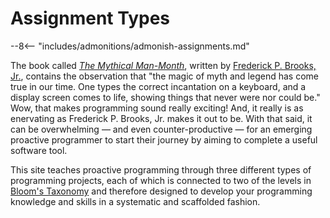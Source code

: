 # Assignment Types

--8<-- "includes/admonitions/admonish-assignments.md"

The book called [*The Mythical
Man-Month*](https://en.wikipedia.org/wiki/The_Mythical_Man-Month), written by
[Frederick P. Brooks, Jr.](https://www.cs.unc.edu/~brooks/), contains the
observation that "the magic of myth and legend has come true in our time. One
types the correct incantation on a keyboard, and a display screen comes to life,
showing things that never were nor could be." Wow, that makes programming sound
really exciting! And, it really is as enervating as Frederick P. Brooks, Jr.
makes it out to be. With that said, it can be overwhelming &mdash; and even
counter-productive &mdash; for an emerging proactive programmer to start their
journey by aiming to complete a useful software tool.

This site teaches proactive programming through three different types of
programming projects, each of which is connected to two of the levels in
[Bloom's Taxonomy](bloms-taxonomy.md) and therefore designed to develop your
programming knowledge and skills in a systematic and scaffolded fashion.
